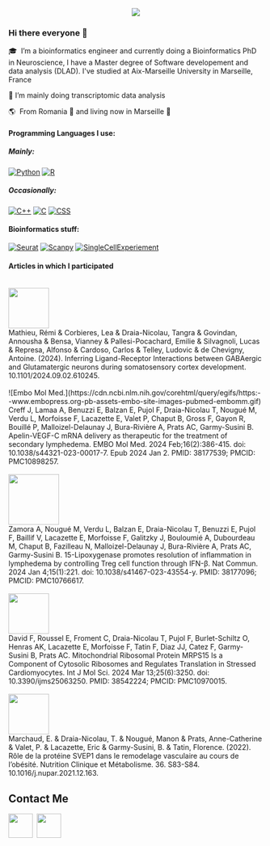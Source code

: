 <p align="center">
  <img src="https://capsule-render.vercel.app/api?type=shark&height=100&color=gradient"/>
</p>

### Hi there everyone 👋 

🎓 &nbsp;I’m a bioinformatics engineer and currently doing a Bioinformatics PhD in Neuroscience, I have a Master degree of Software developement and data analysis (DLAD). I've studied at Aix-Marseille University in Marseille, France 

🔭 I’m mainly doing transcriptomic data analysis 

🌎  &nbsp;From Romania :european_castle:  and living now in Marseille 🥖

<h4> Programming Languages I use: </h4> 

<h5> Mainly: </h5> 
<a href="#"><img alt="Python" src="https://img.shields.io/badge/Python-14354C.svg?logo=python&logoColor=white"></a>
<a href="#"><img alt="R" src="https://img.shields.io/badge/R-276DC3.svg?logo=r&logoColor=white"></a>

<h5> Occasionally: </h5> 
<a href="#"><img alt="C++" src="https://custom-icon-badges.demolab.com/badge/C++-9C033A.svg?logo=cpp2&logoColor=white"></a>
<a href="#"><img alt="C" src="https://img.shields.io/badge/C-red"></a>
<a href="#"><img alt="CSS" src="https://img.shields.io/badge/CSS-1572B6.svg?logo=css3&logoColor=white"></a>

<br>

<h4> Bioinformatics stuff: </h4> 
<a href="#"><img alt="Seurat" src="https://img.shields.io/badge/Seurat-violet"></a>
<a href="#"><img alt="Scanpy" src="https://img.shields.io/badge/Scanpy-orange"></a>
<a href="#"><img alt="SingleCellExperiement" src="https://img.shields.io/badge/SingleCellExperiment-blue"></a>

<h4> Articles in which I participated </h4> 
<br>
<img src="[https://encrypted-tbn0.gstatic.com/images?q=tbn:ANd9GcTXQ6_BRDHK_A4QR2CVD446JeOypz5ic9eGhkRgvCeWgw&s](https://upload.wikimedia.org/wikipedia/commons/d/db/BioRxiv_logo.png)" width="80">
<br>
Mathieu, Rémi & Corbieres, Lea & Draia-Nicolau, Tangra & Govindan, Annousha & Bensa, Vianney & Pallesi-Pocachard, Emilie & Silvagnoli, Lucas & Represa, Alfonso & Cardoso, Carlos & Telley, Ludovic & de Chevigny, Antoine. (2024). Inferring Ligand-Receptor Interactions between GABAergic and Glutamatergic neurons during somatosensory cortex development. 10.1101/2024.09.02.610245. 
<br>
<br>
![Embo Mol Med.](https://cdn.ncbi.nlm.nih.gov/corehtml/query/egifs/https:--www.embopress.org-pb-assets-embo-site-images-pubmed-embomm.gif) 
<br>
Creff J, Lamaa A, Benuzzi E, Balzan E, Pujol F, Draia-Nicolau T, Nougué M, Verdu L, Morfoisse F, Lacazette E, Valet P, Chaput B, Gross F, Gayon R, Bouillé P, Malloizel-Delaunay J, Bura-Rivière A, Prats AC, Garmy-Susini B. Apelin-VEGF-C mRNA delivery as therapeutic for the treatment of secondary lymphedema. EMBO Mol Med. 2024 Feb;16(2):386-415. doi: 10.1038/s44321-023-00017-7. Epub 2024 Jan 2. PMID: 38177539; PMCID: PMC10898257.
<br>
<br>
<img src="https://cisweb.lancaster.ac.uk/EventsMedia/naturecommunicationsweb-637598726191877261.jpg" width="100">
<br>
Zamora A, Nougué M, Verdu L, Balzan E, Draia-Nicolau T, Benuzzi E, Pujol F, Baillif V, Lacazette E, Morfoisse F, Galitzky J, Bouloumié A, Dubourdeau M, Chaput B, Fazilleau N, Malloizel-Delaunay J, Bura-Rivière A, Prats AC, Garmy-Susini B. 15-Lipoxygenase promotes resolution of inflammation in lymphedema by controlling Treg cell function through IFN-β. Nat Commun. 2024 Jan 4;15(1):221. doi: 10.1038/s41467-023-43554-y. PMID: 38177096; PMCID: PMC10766617.
<br>
<br>
<img src="https://encrypted-tbn0.gstatic.com/images?q=tbn:ANd9GcTXQ6_BRDHK_A4QR2CVD446JeOypz5ic9eGhkRgvCeWgw&s" width="80">
<br>
David F, Roussel E, Froment C, Draia-Nicolau T, Pujol F, Burlet-Schiltz O, Henras AK, Lacazette E, Morfoisse F, Tatin F, Diaz JJ, Catez F, Garmy-Susini B, Prats AC. Mitochondrial Ribosomal Protein MRPS15 Is a Component of Cytosolic Ribosomes and Regulates Translation in Stressed Cardiomyocytes. Int J Mol Sci. 2024 Mar 13;25(6):3250. doi: 10.3390/ijms25063250. PMID: 38542224; PMCID: PMC10970015.
<br>
<br>
<img src="https://sdfestaticassets-eu-west-1.sciencedirectassets.com/prod/f624014e8238d0b70668b2e1dcc65fef7457d17f/image/elsevier-non-solus.png" width="80">
<br>
Marchaud, E. & Draia-Nicolau, T. & Nougué, Manon & Prats, Anne-Catherine & Valet, P. & Lacazette, Eric & Garmy-Susini, B. & Tatin, Florence. (2022). Rôle de la protéine SVEP1 dans le remodelage vasculaire au cours de l’obésité. Nutrition Clinique et Métabolisme. 36. S83-S84. 10.1016/j.nupar.2021.12.163. 

## Contact Me

[<img height="48" src="https://img.icons8.com/fluent/48/000000/github.png"/>](https://github.com/ondina-draia) &nbsp;[<img height="48" src="https://upload.wikimedia.org/wikipedia/commons/thumb/8/81/LinkedIn_icon.svg/108px-LinkedIn_icon.svg.png?2021"/>](https://www.linkedin.com/in/tangra-ondina-draia-nicolau-ba0a15176/) &nbsp;

<!--
**ondina-draia/ondina-draia** is a ✨ _special_ ✨ repository because its `README.md` (this file) appears on your GitHub profile.

Here are some ideas to get you started:

- 🔭 I’m currently working on ...
- 🌱 I’m currently learning ...
- 👯 I’m looking to collaborate on ...
- 🤔 I’m looking for help with ...
- 💬 Ask me about ...
- 📫 How to reach me: ...
- 😄 Pronouns: ...
- ⚡ Fun fact: ...
-->
